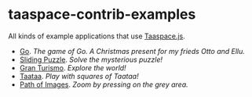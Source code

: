 taaspace-contrib-examples
=========================

All kinds of example applications that use [Taaspace.js](https://github.com/taataa/taaspace).

- [Go](https://rawgithub.com/taataa/taaspace-contrib-examples/master/go/index.html). _The game of Go. A Christmas present for my frieds Otto and Ellu._
- [Sliding Puzzle](https://rawgithub.com/taataa/taaspace-contrib-examples/master/sliding-puzzle/index.html). _Solve the mysterious puzzle!_
- [Gran Turismo](https://rawgithub.com/taataa/taaspace-contrib-examples/master/gran-turismo/index.html). _Explore the world!_
- [Taataa](https://rawgithub.com/taataa/taaspace-contrib-examples/master/taataa/index.html). _Play with squares of Taataa!_
- [Path of Images](https://rawgithub.com/taataa/taaspace-contrib-examples/master/path/index.html). _Zoom by pressing on the grey area._

